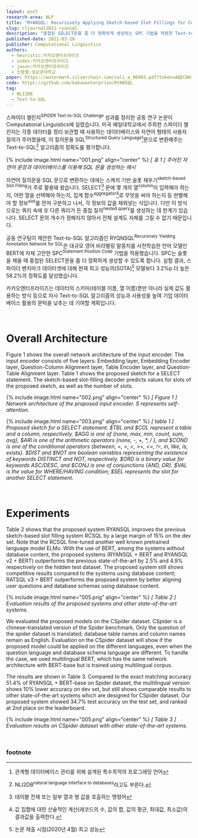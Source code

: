 ```yaml
---
layout: post
research-area: NLP
title: "RYANSQL: Recursively Applying Sketch-based Slot Fillings for Complex Text-to-SQL in Cross-Domain Databases"
slug: cljournal2021-ryansql
description: "중첩된 SELECT문을 좀 더 정확하게 생성하는 SPC 기법을 적용한 Text-to-SQL 알고리즘 'RYANSQL' 제안"
published-date: 2021-03-26
publisher: Computational Linguistics
authors:
  - heuristic:카카오엔터프라이즈
  - index:카카오엔터프라이즈
  - jason:카카오엔터프라이즈
  - 신동렬:성균관대학교
paper: https://watermark.silverchair.com/coli_a_00403.pdf?token=AQECAHi208BE49Ooan9kkhW_Ercy7Dm3ZL_9Cf3qfKAc485ysgAAAqswggKnBgkqhkiG9w0BBwagggKYMIIClAIBADCCAo0GCSqGSIb3DQEHATAeBglghkgBZQMEAS4wEQQMhNgWBGfL-T4c1yi3AgEQgIICXhq7kkz5ahmvFpo52y9gQvr7abDW6ffiXRx1YWMkKMHFoPk67ta63WSCae1_BcW_3UKkG78vcsZe3Mis2BhYt9k-5umWsWlGbIB5Xwd7QYF7ckaaRsrLV0-p1wedcH0WcWcwJf1P-gaxwY_SVewAvmHF_66sbWmHeD6axVgjpgpPO0eJGFOztl1wigRXNYoEGy6x0f3In9r0Eoky5Y6z5ZHWq7mgUsYeqRvK3LY_YQhjJH20fBzBRmvpTNFm6iILnifF3zHcPwmLF78WAv_qwOQKoUXYFtsMAD-2PNJOm2GJmOSItdH2bsosXGHc5IGKrm2b2r4koqBGr69yudAbCY-rAq4cT70Stk40J4vR5krXX6QyEk_UMHXe_D1t0dmAyrrGixoBgPxIlUeOa5SmwlddSx50FnLfKXlCzqM9hBlkKHwiRhY0PMs0dNlfArvl4nbB-UY29xWjdNNdoruhNcXGxcPU_yX8s4bHprRLiStrPFv6AnfTVK-Sr6dQNs_HWUNTkF3rbiBOQcYH-ATeQGvwNbNnEO_7XXkiJ7AMMqACIeNaDSOLIBuBRsJ0eLkNUkZ7ZJVcqst0rolsZN9WQNov37VzfuKV2KScfC_hgt3w6_eMH7x7ukJ-NnTakTW4WBPP5L9MW3n9wKWbpya0xi_XG9Yqxyc5Kj39EzntqqnsFatOPWkzVU2MOpA0rSlD8PD-fTYYgdkuJOkOpnoQ-9cKqEIFyLXtLTRKS7qgCvvAPbAV_MsOolmN7snV7AhF9uXETtHR7CxU6oqa1rKUyHVDav_1BRqnWtxSUiPjKw
code: https://github.com/kakaoenterprise/RYANSQL
tag:
  - NLI2DB
  - Text-to-SQL
---
```


스파이더 챌린지<sup>SPIDER Text-to-SQL Challenge</sup> 성과를 정리한 공동 연구 논문이 Computational Linguistics에 실렸습니다. 미국 예일대학교에서 주최한 스파이더 챌린지는 각종 데이터를 정리∙보관할 때 사용하는 데이터베이스와 자연어 형태의 사용자 질의가 주어졌을때, 이 질의문을 SQL<sup>Structured Query Language</sup>[^1]문으로 변환해주는 Text-to-SQL[^2] 알고리즘의 정확도를 평가합니다.

[^1]: 관계형 데이터베이스 관리를 위해 설계된 특수목적의 프로그래밍 언어
[^2]: NLI2DB<sup>natural language interface to databases</sup>라고도 부른다.

{% include image.html name="001.png" align="center" %}
<em class="center">[ 표 1 ] 주어진 자연어 문장과 데이터베이스를 이용해 SQL 문을 생성하는 예시</em>

자연어 질의문을 SQL 문으로 변환하는 데에는 스케치 기반 슬롯 채우기<sup>sketch-based Slot Filling</sup>가 주로 활용돼 왔습니다. SELECT[^3] 문에 몇 개의 열<sup>column</sup>이 입력해야 하는지, 어떤 열을 선택해야 하는지, 집계 함수<sup>aggregator</sup>[^4]로 무엇을 써야 하는지 등 판별해야 할 정보<sup>slot</sup>를 먼저 구분하고 나서, 각 정보의 값을 채워넣는 식입니다. 다만 이 방식으로는 쿼리 속에 또 다른 쿼리가 든 중첩 질의<sup>nested query</sup>를 생성하는 데 한계가 있습니다. SELECT 문의 개수가 정해지지 않아서 전체 설계도 자체를 그릴 수 없기 때문입니다.

[^3]: 테이블 전체 또는 일부 열과 행 값을 호출하는 명령어
[^4]: 값 집합에 대한 산술적인 계산(레코드의 수, 값의 합, 값의 평균, 최대값, 최소값)의 결과값을 출력한다.

공동 연구팀이 제안한 Text-to-SQL 알고리즘인 RYQNSQL<sup>Recursively Yielding Annotation Network for SQL</sup>은 대규모 영어 비라벨링 말뭉치를 사전학습한 언어 모델인 BERT에 자체 고안한 SPC<sup>Statement Position Code</sup> 기법을 적용했습니다. SPC는 슬롯을 채울 때 중첩된 SELECT문을 좀 더 정확하게 생성할 수 있도록 합니다. 실험 결과, 스파이더 벤치마크 데이터셋에 대해 현재 최고 성능의(SOTA)[^5] 모델보다 3.2%p 더 높은 58.2%의 정확도를 달성했습니다.

[^5]: 논문 제출 시점(2020년 4월) 최고 성능

카카오엔터프라이즈는 데이터의 스키마(테이블 이름, 열 이름)뿐만 아니라 실제 값도 활용하는 방식 등으로 자사 Text-to-SQL 알고리즘의 성능과 사용성을 높여 기업 데이터베이스 활용의 문턱을 낮추는 데 기여할 계획입니다.

<br/>

# Overall Architecture

Figure 1 shows the overall network architecture of the input encoder. The input encoder consists of five layers: Embedding layer, Embedding Encoder layer, Question-Column Alignment layer, Table Encoder layer, and Question-Table Alignment layer. Table 1 shows the proposed sketch for a SELECT statement. The sketch-based slot-filling decoder predicts values for slots of the proposed sketch, as well as the number of slots.

{% include image.html name="002.png" align="center" %}
<em class="center">[ Figure 1 ] Network architecture of the proposed input encoder. S represents self-attention.</em>

{% include image.html name="003.png" align="center" %}
<em>[ table 1 ] Proposed sketch for a SELECT statement. $TBL and $COL represent a table and a column, respectively. $AGG is one of {none, max, min, count, sum, avg}, $ARI is one of the arithmetic operators {none, -, +, *, / }, and $COND is one of the conditional operators {between, =, >, <, >=, <=, !=, in, like, is, exists}. $DIST and $NOT are boolean variables representing the existence of keywords DISTINCT and NOT, respectively. $ORD is a binary value for keywords ASC/DESC, and $CONJ is one of conjunctions {AND, OR}. $VAL is the value for WHERE/HAVING condition; $SEL represents the slot for another SELECT statement.</em>

<br/>

# Experiments

Table 2 shows that the proposed system RYANSQL improves the previous sketch-based slot filling system RCSQL by a large margin of 15% on the dev set. Note that the RCSQL fine-tuned another well known pretrained language model ELMo. With the use of BERT, among the systems without database content, the proposed systems (RYANSQL + BERT and RYANSQL v2 + BERT) outperforms the previous state-of-the-art by 2.5% and 4.9% respectively on the hidden test dataset. The proposed system still shows competitive results compared to the systems using database content; RATSQL v3 + BERT outperforms the proposed system by better aligning user questions and database schemas using database content.

{% include image.html name="005.png" align="center" %}
<em class="center">[ Table 2 ] Evaluation results of the proposed systems and other state-of-the-art systems.</em>

We evaluated the proposed models on the CSpider dataset. CSpider is a chinese-translated version of the Spider benchmark. Only the question of the spider dataset is translated; database table names and column names remain as English. Evaluation on the CSpider dataset will show if the proposed model could be applied on the different languages, even when the question language and database schema language are different. To handle the case, we used multilingual BERT, which has the same network architecture with BERT-base but is trained using multilingual corpus.

The results are shown in Table 3. Compared to the exact matching accuracy 51.4% of RYANSQL + BERT-base on Spider dataset, the multilingual version shows 10% lower accuracy on dev set, but still shows comparable results to other state-of-the-art systems which are designed for CSpider dataset. Our proposed system showed 34.7% test accuracy on the test set, and ranked at 2nd place on the leaderboard.

{% include image.html name="005.png" align="center" %}
<em class="center">[ Table 3 ] Evaluation results on CSpider dataset with other state-of-the-art systems.</em>

<br/>

### footnote
